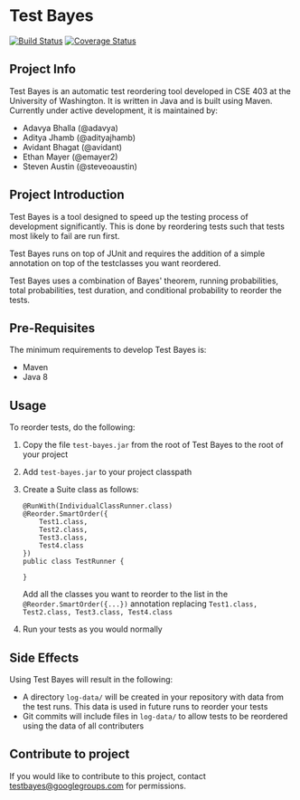 # Test Bayes

[![Build Status](https://travis-ci.org/avidant/test-bayes.svg?branch=master)](https://travis-ci.org/avidant/test-bayes/)
[![Coverage Status](https://coveralls.io/repos/github/avidant/test-bayes/badge.svg?branch=master)](https://coveralls.io/github/avidant/test-bayes?branch=master)

## Project Info 
Test Bayes is an automatic test reordering tool developed in CSE 403 at the University of Washington. It is written in Java and is built using Maven. Currently under active development, it is maintained by:
 - Adavya Bhalla (@adavya)
 - Aditya Jhamb (@adityajhamb)
 - Avidant Bhagat (@avidant)
 - Ethan Mayer (@emayer2)
 - Steven Austin (@steveoaustin)

## Project Introduction
Test Bayes is a tool designed to speed up the testing process of development significantly. This is done by reordering tests such that tests most likely to fail are run first.

Test Bayes runs on top of JUnit and requires the addition of a simple annotation on top of the testclasses you want reordered.

Test Bayes uses a combination of Bayes' theorem, running probabilities, total probabilities, test duration, and conditional probability to reorder the tests.

## Pre-Requisites
The minimum requirements to develop Test Bayes is:
 - Maven
 - Java 8

## Usage
To reorder tests, do the following:

1. Copy the file `test-bayes.jar` from the root of Test Bayes to the root of your project

2. Add `test-bayes.jar` to your project classpath

3. Create a Suite class as follows:

    ```
    @RunWith(IndividualClassRunner.class)
    @Reorder.SmartOrder({
        Test1.class,
        Test2.class,
        Test3.class,
        Test4.class
    })
    public class TestRunner {
    
    }
    ```
    Add all the classes you want to reorder to the list in the `@Reorder.SmartOrder({...})` annotation replacing `Test1.class, Test2.class, Test3.class, Test4.class`

4. Run your tests as you would normally

## Side Effects
Using Test Bayes will result in the following:
 - A directory `log-data/` will be created in your repository with data from the test runs. This data is used in future runs to reorder your tests
 - Git commits will include files in `log-data/` to allow tests to be reordered using the data of all contributers

## Contribute to project
 If you would like to contribute to this project, contact testbayes@googlegroups.com for permissions.
 
 